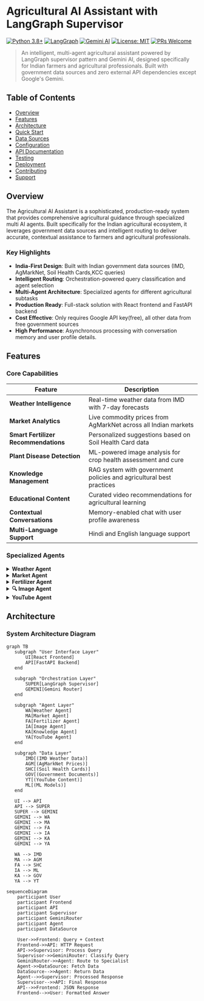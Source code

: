 # Agricultural AI Assistant with LangGraph Supervisor

[![Python 3.8+](https://img.shields.io/badge/python-3.8+-blue.svg)](https://www.python.org/downloads/)
[![LangGraph](https://img.shields.io/badge/LangGraph-latest-green.svg)](https://github.com/langchain-ai/langgraph)
[![Gemini AI](https://img.shields.io/badge/Gemini-2.0--flash-orange.svg)](https://ai.google.dev/)
[![License: MIT](https://img.shields.io/badge/License-MIT-yellow.svg)](https://opensource.org/licenses/MIT)
[![PRs Welcome](https://img.shields.io/badge/PRs-welcome-brightgreen.svg)](http://makeapullrequest.com)

> An intelligent, multi-agent agricultural assistant powered by LangGraph supervisor pattern and Gemini AI, designed specifically for Indian farmers and agricultural professionals. Built with government data sources and zero external API dependencies except Google's Gemini.

## Table of Contents

- [Overview](#-overview)
- [Features](#-features)
- [Architecture](#️-architecture)
- [Quick Start](#-quick-start)
- [Data Sources](#-data-sources)
- [Configuration](#-configuration)
- [API Documentation](#-api-documentation)
- [Testing](#-testing)
- [Deployment](#-deployment)
- [Contributing](#-contributing)
- [Support](#-support)

## Overview

The Agricultural AI Assistant is a sophisticated, production-ready system that provides comprehensive agricultural guidance through specialized multi AI agents. Built specifically for the Indian agricultural ecosystem, it leverages government data sources and intelligent routing to deliver accurate, contextual assistance to farmers and agricultural professionals.

###  Key Highlights

- **India-First Design**: Built with Indian government data sources (IMD, AgMarkNet, Soil Health Cards,KCC queries)
- **Intelligent Routing**: Orchestration-powered query classification and agent selection
- **Multi-Agent Architecture**: Specialized agents for different agricultural subtasks
- **Production Ready**: Full-stack solution with React frontend and FastAPI backend
- **Cost Effective**: Only requires Google API key(free), all other data from free government sources
- **High Performance**: Asynchronous processing with conversation memory and user profile details.

## Features

### Core Capabilities

| Feature | Description | 
|---------|-------------|
| **Weather Intelligence** | Real-time weather data from IMD with 7-day forecasts |
| **Market Analytics** | Live commodity prices from AgMarkNet across all Indian markets |
| **Smart Fertilizer Recommendations** | Personalized suggestions based on Soil Health Card data |
| **Plant Disease Detection** | ML-powered image analysis for crop health assessment and cure |
| **Knowledge Management** | RAG system with government policies and agricultural best practices |
| **Educational Content** | Curated video recommendations for agricultural learning |
| **Contextual Conversations** | Memory-enabled chat with user profile awareness | 
| **Multi-Language Support** | Hindi and English language support |

### Specialized Agents

<details>
<summary><b>Weather Agent</b></summary>

**Data Source**: India Meteorological Department (IMD)
- Current weather conditions for any Indian location
- 7-day detailed weather forecasts
- Agricultural weather advisories
- Rainfall patterns and seasonal predictions
- Extreme weather alerts for crop protection

**Capabilities**:
- District-level weather data
- Crop-specific weather recommendations
- Irrigation scheduling based on rainfall forecasts
- Pest and disease risk assessment based on weather patterns
</details>

<details>
<summary><b>Market Agent</b></summary>

**Data Source**: AgMarkNet (Government Agricultural Marketing)
- Real-time commodity prices across 8,000+ markets
- Price trend analysis and predictions
- Market comparisons for better selling decisions
- Seasonal price patterns
- Transportation and storage cost optimization

**Capabilities**:
- State-wise and market-wise price comparisons
- Best selling time recommendations
- Price alerts for target commodities
- Market demand forecasting
</details>

<details>
<summary><b>Fertilizer Agent</b></summary>

**Data Source**: Soil Health Card Database
- Personalized fertilizer recommendations
- Soil nutrient analysis interpretation
- Organic vs chemical fertilizer guidance
- Cost-effective fertilizer combinations
- Application timing and dosage recommendations

**Capabilities**:
- Soil test report analysis
- Crop-specific nutrient requirements
- Budget-friendly fertilizer alternatives
- Micronutrient deficiency solutions
</details>

<details>
<summary><b>🔍 Image Agent</b></summary>

**Technology**: Custom-trained models on Indian crop diseases
- Plant disease identification from photos
- Pest detection and classification
- Crop health assessment
- Growth stage identification
- Deficiency symptom analysis

**Capabilities**:
- Support for 50+ common Indian crops
- Detection of 200+ diseases and pests
- Treatment recommendations with local solutions
- Severity assessment and spread prediction

<summary><b>Knowledge Agent</b></summary>

**Data Sources**: 
- Government agricultural magazines and publications
- Policy documents and scheme information
- KCC (Kisan Call Center) historical queries
- Research papers from Indian agricultural institutes

**Capabilities**:
- Government scheme eligibility and application process
- Best practices for crop cultivation
- Organic farming techniques
- Post-harvest management
- Financial assistance and subsidy information
</details>

<details>
<summary><b>YouTube Agent</b></summary>

**Technology**: Intelligent web scraping and content curation
- Educational video recommendations
- Practical farming demonstrations
- Expert interviews and talks
- Crop-specific tutorials
- Modern farming technology showcases

**Capabilities**:
- Content filtering for quality and relevance
- Language-based recommendations
- Trending agricultural topics
- Expert channel prioritization
</details>

## Architecture

### System Architecture Diagram

```mermaid
graph TB
   subgraph "User Interface Layer"
       UI[React Frontend]
       API[FastAPI Backend]
   end
   
   subgraph "Orchestration Layer"
       SUPER[LangGraph Supervisor]
       GEMINI[Gemini Router]
   end
   
   subgraph "Agent Layer"
       WA[Weather Agent]
       MA[Market Agent]
       FA[Fertilizer Agent]
       IA[Image Agent]
       KA[Knowledge Agent]
       YA[YouTube Agent]
   end
   
   subgraph "Data Layer"
       IMD[(IMD Weather Data)]
       AGM[(AgMarkNet Prices)]
       SHC[(Soil Health Cards)]
       GOV[(Government Documents)]
       YT[(YouTube Content)]
       ML[(ML Models)]
   end
   
   UI --> API
   API --> SUPER
   SUPER --> GEMINI
   GEMINI --> WA
   GEMINI --> MA
   GEMINI --> FA
   GEMINI --> IA
   GEMINI --> KA
   GEMINI --> YA
   
   WA --> IMD
   MA --> AGM
   FA --> SHC
   IA --> ML
   KA --> GOV
   YA --> YT

sequenceDiagram
    participant User
    participant Frontend
    participant API
    participant Supervisor
    participant GeminiRouter
    participant Agent
    participant DataSource
    
    User->>Frontend: Query + Context
    Frontend->>API: HTTP Request
    API->>Supervisor: Process Query
    Supervisor->>GeminiRouter: Classify Query
    GeminiRouter->>Agent: Route to Specialist
    Agent->>DataSource: Fetch Data
    DataSource-->>Agent: Return Data
    Agent-->>Supervisor: Processed Response
    Supervisor-->>API: Final Response
    API-->>Frontend: JSON Response
    Frontend-->>User: Formatted Answer   
